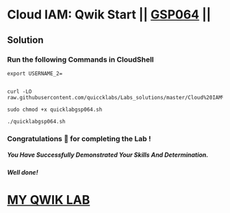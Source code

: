 # Cloud IAM: Qwik Start || [GSP064](https://www.cloudskillsboost.google/games/5631/labs/36130) ||

## Solution

### Run the following Commands in CloudShell

```
export USERNAME_2=


curl -LO raw.githubusercontent.com/quiccklabs/Labs_solutions/master/Cloud%20IAM%20Qwik%20Start/quicklabgsp064.sh

sudo chmod +x quicklabgsp064.sh

./quicklabgsp064.sh
```



### Congratulations 🎉 for completing the Lab !

##### *You Have Successfully Demonstrated Your Skills And Determination.*

#### *Well done!*

# [MY QWIK LAB](https://www.youtube.com/@MyQwiklab)
